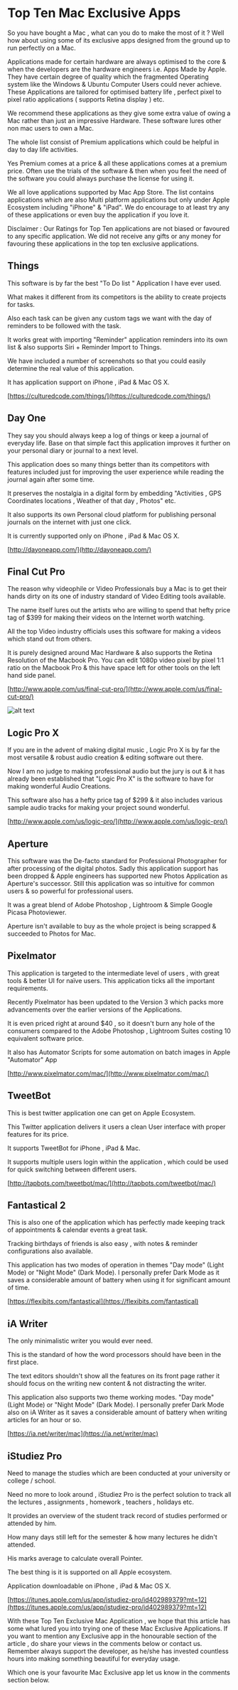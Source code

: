 # Top Ten Mac Exclusive Apps


So you have bought a Mac , what can you do to make the most of it ? Well how about using some of its exclusive apps designed from the ground up to run perfectly on a Mac.

Applications made for certain hardware are always optimised to the core &amp; when the developers are the hardware engineers i.e. Apps Made by Apple. They have certain degree of quality which the fragmented Operating system like the Windows &amp; Ubuntu Computer Users could never achieve. These Applications are tailored for optimised battery life , perfect pixel to pixel ratio applications ( supports Retina display ) etc.

We recommend these applications as they give some extra value of owing a Mac rather than just an impressive Hardware. These software lures other non mac users to own a Mac.

The whole list consist of Premium applications which could be helpful in day to day life activities.

Yes Premium comes at a price &amp; all these applications comes at a premium price. Often use the trials of the software &amp; then when you feel the need of the software you could always purchase the license for using it.

We all love applications supported by Mac App Store. The list contains applications which are also Multi platform applications but only under Apple Ecosystem including &quot;iPhone&quot; &amp; &quot;iPad&quot;. We do encourage to at least try any of these applications or even buy the application if you love it.

Disclaimer : Our Ratings for Top Ten applications are not biased or favoured to any specific application. We did not receive any gifts or any money for favouring these applications in the top ten exclusive applications.



## Things

This software is by far the best &quot;To Do list &quot; Application I have ever used.

What makes it different from its competitors is the ability to create projects for tasks.

Also each task can be given any custom tags we want with the day of reminders to be followed with the task.

It works great with importing &quot;Reminder&quot; application reminders into its own list &amp; also supports Siri + Reminder Import to Things.

We have included a number of screenshots so that you could easily determine the real value of this application.

It has application support on iPhone , iPad &amp; Mac OS X.

[https://culturedcode.com/things/](https://culturedcode.com/things/)



## Day One

They say you should always keep a log of things or keep a journal of everyday life. Base on that simple fact this application improves it further on your personal diary or journal to a next level.

This application does so many things better than its competitors with features included just for improving the user experience while reading the journal again after some time.

It preserves the nostalgia in a digital form by embedding &quot;Activities , GPS Coordinates locations , Weather of that day , Photos&quot; etc.

It also supports its own Personal cloud platform for publishing personal journals on the internet with just one click.

It is currently supported only on iPhone , iPad &amp; Mac OS X.

[http://dayoneapp.com/](http://dayoneapp.com/)

## Final Cut Pro

The reason why videophile or Video Professionals buy a Mac is to get their hands dirty on its one of industry standard of Video Editing tools available.

The name itself lures out the artists who are willing to spend that hefty price tag of $399 for making their videos on the Internet worth watching.

All the top Video industry officials uses this software for making a videos which stand out from others.

It is purely designed around Mac Hardware &amp; also supports the Retina Resolution of the Macbook Pro. You can edit 1080p video pixel by pixel 1:1 ratio on the Macbook Pro &amp; this have space left for other tools on the left hand side panel.

[http://www.apple.com/us/final-cut-pro/](http://www.apple.com/us/final-cut-pro/)

![alt text][Final Cut Pro]

[Final Cut Pro]: 10_Exclusive_apps_for_Mac/compress/final_cut_pro_bmw.jpeg "Kautilya Save"

## Logic Pro X

If you are in the advent of making digital music , Logic Pro X is by far the most versatile &amp; robust audio creation &amp; editing software out there.

Now I am no judge to making professional audio but the jury is out &amp; it has already been established that &quot;Logic Pro X&quot; is the software to have for making wonderful Audio Creations.

This software also has a hefty price tag of $299 &amp; it also includes various sample audio tracks for making your project sound wonderful.

[http://www.apple.com/us/logic-pro/](http://www.apple.com/us/logic-pro/)



## Aperture

This software was the De-facto standard for Professional Photographer for after processing of the digital photos. Sadly this application support has been dropped &amp; Apple engineers has supported new Photos Application as Aperture&#39;s successor. Still this application was so intuitive for common users &amp; so powerful for professional users.

It was a great blend of Adobe Photoshop , Lightroom &amp; Simple Google Picasa Photoviewer.

Aperture isn&#39;t available to buy as the whole project is being scrapped &amp; succeeded to Photos for Mac.



## Pixelmator

This application is targeted to the intermediate level of users , with great tools &amp; better UI for naïve users. This application ticks all the important requirements.

Recently Pixelmator has been updated to the Version 3 which packs more advancements over the earlier versions of the Applications.

It is even priced right at around $40 , so it doesn&#39;t burn any hole of the consumers compared to the Adobe Photoshop , Lightroom Suites costing 10 equivalent software price.

It also has Automator Scripts for some automation on batch images in Apple &quot;Automator&quot; App

[http://www.pixelmator.com/mac/](http://www.pixelmator.com/mac/)

## TweetBot

This is best twitter application one can get on Apple Ecosystem.

This Twitter application delivers it users a clean User interface with proper features for its price.

It supports TweetBot for iPhone , iPad &amp; Mac.

It supports multiple users login within the application , which could be used for quick switching between different users.

 [http://tapbots.com/tweetbot/mac/](http://tapbots.com/tweetbot/mac/)



## Fantastical 2

This is also one of the application which has perfectly made keeping track of appointments &amp; calendar events a great task.

Tracking birthdays of friends is also easy , with notes &amp; reminder configurations also available.

This application has two modes of operation in themes &quot;Day mode&quot; (Light Mode) or &quot;Night Mode&quot; (Dark Mode). I personally prefer Dark Mode as it saves a considerable amount of battery when using it for significant amount of time.



 [https://flexibits.com/fantastical](https://flexibits.com/fantastical)







## iA Writer

The only minimalistic writer you would ever need.

This is the standard of how the word processors should have been in the first place.

The text editors shouldn&#39;t show all the features on its front page rather it should focus on the writing new content &amp; not distracting the writer.

This application also supports two theme working modes. &quot;Day mode&quot; (Light Mode) or &quot;Night Mode&quot; (Dark Mode). I personally prefer Dark Mode also on iA Writer as it saves a considerable amount of battery when writing articles for an hour or so.

 [https://ia.net/writer/mac](https://ia.net/writer/mac)

## iStudiez Pro

Need to manage the studies which are been conducted at your university or college / school.

Need no more to look around , iStudiez Pro is the perfect solution to track all the lectures , assignments , homework , teachers , holidays etc.

It provides an overview of the student track record of studies performed or attended by him.

How many days still left for the semester &amp; how many lectures he didn&#39;t attended.

His marks average to calculate overall Pointer.

The best thing is it is supported on all Apple ecosystem.

Application downloadable on iPhone , iPad &amp; Mac OS X.

[https://itunes.apple.com/us/app/istudiez-pro/id402989379?mt=12](https://itunes.apple.com/us/app/istudiez-pro/id402989379?mt=12)



With these Top Ten Exclusive Mac Application , we hope that this article has some what lured you into trying one of these Mac Exclusive Applications. If you want to mention any Exclusive app in the honourable section of the article , do share your views in the comments below or contact us. Remember always support the developer, as he/she has invested countless hours into making something beautiful for everyday usage.

Which one is your favourite Mac Exclusive app let us know in the comments section below.